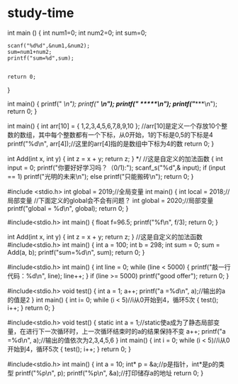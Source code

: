 # study-time

int main ()
{
	int num1=0;
	int num2=0;
	int sum=0;
	
	scanf("%d%d",&num1,&num2);
	sum=num1+num2; 
	printf("sum=%d",sum);
	
	
	return 0;
}  





int main()
{
	printf("   *\n");
	printf("  ***\n");
	printf(" *****\n");
	printf("*******\n");
	return 0;
 } 
    
    
    
int main()
{
	int arr[10] = { 1,2,3,4,5,6,7,8,9,10 };
	//arr[10]是定义一个存放10个整数的数组，其中每个整数都有一个下标，从0开始，1的下标是0,5的下标是4
	printf("%d\n", arr[4]);//这里的arr[4]指的是数组中下标为4的数
	return 0;
}

int Add(int x, int y)
{
	int z = x + y;
	return z;
}            */   //这是自定义的加法函数
{
	int input = 0;
	printf("你要好好学习吗？（0/1):");
	scanf_s("%d",& input);
	if (input == 1)
		printf("光明的未来\n");
	else
		printf("只能搬砖\n");
	return 0;
}


#include <stdio.h>
int global = 2019;//全局变量
int main()
{
	int local = 2018;//局部变量
	//下面定义的global会不会有问题？
	int global = 2020;//局部变量
	printf("global = %d\n", global);
	return 0;
}


#include<stdio.h>
int main()
{
	float f=96.5;
	printf("%f\n", f/3);
	return 0;
}


int Add(int x, int y)
{
	int z = x + y;
	return z;
}               //这是自定义的加法函数
#include<stdio.h>
int main()
{
	int a = 100;
	int b = 298;
	int sum = 0;
	sum = Add(a, b);
	printf("sum=%d\n", sum);
    return 0;
}


#include<stdio.h>
int main()
{
	int line = 0;
	while (line < 5000)
	{
		printf("敲一行代码：%d\n", line);
			line++;
	}
	if (line >= 5000)
		printf("good offer");
	return 0;
}

#include<stdio.h>
void test()
{
    int a = 1;
	a++;
	printf("a =%d\n", a);//输出的a的值是2
}
int main()
{
	int i= 0;
	while (i < 5)//i从0开始到4，循环5次
	{
		test();
		i++;
	}
	return 0;
}

#include<stdio.h>
void test()
{
	static int a = 1;//static使a成为了静态局部变量，在进行下一次循环时，上一次循环结束时的a的结果保持不变
	a++;
	printf("a =%d\n", a);//输出的值依次为2,3,4,5,6
}
int main()
{
	int i = 0;
	while (i < 5)//i从0开始到4，循环5次
	{
		test();
		i++;
	}
	return 0;
}

#include<stdio.h>
int main()
{
	int a = 10;
    int* p = &a;//p是指针，int*是p的类型
    printf("%p\n", p);
	printf("%p\n", &a);//打印储存a的地址
	return 0;
}




